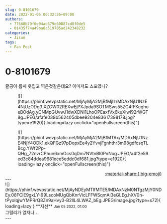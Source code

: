 ```yaml
---
slug: 0-8101679
date: 2022-01-05 00:32:36+09:00
authors:
  - 77668b79f0e04ad679e60887cd8f0de5
  - 01435f74a49ba8a519705ad242348232
categories:
  - Jisun
tags:
  - Fan Post
---
```


# 0-8101679

<div class="post-container" markdown="1">
<div class="content-container md-sidebar__scrollwrap" markdown="1">

귤공이 롬쌔 옷입고 찍은것같은데요? 이마저도 스포였나?
<figure markdown="1">
![](https://phinf.wevpstatic.net/MjAyMjA2MjBfMjIz/MDAxNjU1NzE4NjUzODg3.XZGW02REXwEjPXJpda9SOTMSws55ZC4fFKcghueBOdAg.yCNMpGUvwJ1dwXDNI1LhoOPEaxfVx6kuXiwl92rWGT8g.JPEG/afafe039b562405dbee9204e83617398178.jpg?type=e1920){ loading=lazy onclick="openFullscreen(this)"}
</figure>

<figure markdown="1">
![](https://phinf.wevpstatic.net/MjAyMjA2MjBfMTAx/MDAxNjU1NzE4NjY4ODk1.ekQFGz97pDopxEe4y2YvvjFgnhthr3m98gdfcsqTLBcg.YWf2Pp-QHg_72nvrCPhun6xmOcs0qDm7NVtnBI0PnNog.JPEG/a4f2e59ed3c84ddea9681ece5eddc0df681.jpg?type=e1920){ loading=lazy onclick="openFullscreen(this)"}
</figure>


</div>
</div>

<div style="text-align: right;" markdown="1">
<a href="https://weverse.io/fromis9/fanpost/0-8101679" style="text-align: right;">:material-share:{.big-emoji}</a>
</div>
---

<div class="comments-container md-sidebar__scrollwrap" markdown="1">
<div class="comment" markdown="1">
<div class='id-container' markdown="1">
![](https://phinf.wevpstatic.net/MjAyNDEyMTlfMTE5/MDAxNzM0NTgzMjY0NDEy.08FClE9gxLY-99LscoMUgQbKnrVicLFFWSqmAi3eGLEg.hXV0n-tPyoIqjwYMPRrQ8Zn9aHvy3-B2llL4LWAZ_bEg.JPEG/image.jpg?type=s72){ loading=lazy }
**<span class="artist">지선</span>** <small>Jan 05 2022, 01:00</small><br>
</div>
<div class='comment-body' markdown="1">
그럴리가 없자나..
</div>
</div>
</div>
---
